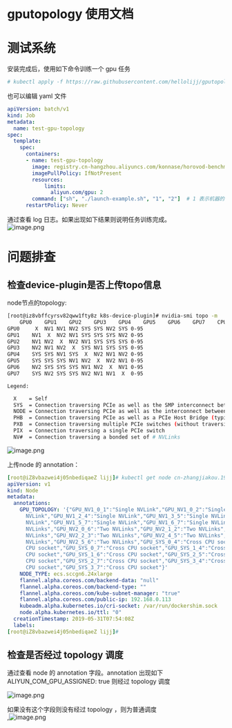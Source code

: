 # gputopology 使用文档

<a name="h8rFZ"></a>
# 测试系统

安装完成后，使用如下命令训练一个 gpu 任务

```bash
# kubectl apply -f https://raw.githubusercontent.com/hellolijj/gputopology-scheduler-extender/master/samples/test-gpu.yaml
```

也可以编辑 yaml 文件

```yaml
apiVersion: batch/v1
kind: Job
metadata:
  name: test-gpu-topology
spec:
  template:
    spec:
      containers:
      - name: test-gpu-topology
        image: registry.cn-hangzhou.aliyuncs.com/konnase/horovod-benchmark:ubuntu1804-cuda10.0-cudnn7.6.0.64-1-nccl2.4.7-1-py36-f3d3b95-horovod-0.16.4-tf1.14.0-torch1.1.0-mxnet1.4.1-test3
        imagePullPolicy: IfNotPresent
        resources:
            limits:
              aliyun.com/gpu: 2
        command: ["sh", "./launch-example.sh", "1", "2"]  # 1 表示机器的数量， 4表示gpu的数量
      restartPolicy: Never
```


通过查看 log 日志。如果出现如下结果则说明任务训练完成。<br />![image.png](https://cdn.nlark.com/yuque/0/2019/png/394957/1564294376195-f6917e1b-9798-4c88-b525-9e8c35efb73a.png#align=left&display=inline&height=531&name=image.png&originHeight=1062&originWidth=1052&size=332388&status=done&width=526)
<a name="mMBcX"></a>
##
<a name="K7SVr"></a>
# 问题排查
<a name="W1HXj"></a>
## 检查device-plugin是否上传topo信息

node节点的topology:
```bash
[root@iz8vbffcyrsv82qww1fty8z k8s-device-plugin]# nvidia-smi topo -m
	GPU0	GPU1	GPU2	GPU3	GPU4	GPU5	GPU6	GPU7	CPU Affinity
GPU0	 X 	NV1	NV1	NV2	SYS	SYS	NV2	SYS	0-95
GPU1	NV1	 X 	NV2	NV1	SYS	SYS	SYS	NV2	0-95
GPU2	NV1	NV2	 X 	NV2	NV1	SYS	SYS	SYS	0-95
GPU3	NV2	NV1	NV2	 X 	SYS	NV1	SYS	SYS	0-95
GPU4	SYS	SYS	NV1	SYS	 X 	NV2	NV1	NV2	0-95
GPU5	SYS	SYS	SYS	NV1	NV2	 X 	NV2	NV1	0-95
GPU6	NV2	SYS	SYS	SYS	NV1	NV2	 X 	NV1	0-95
GPU7	SYS	NV2	SYS	SYS	NV2	NV1	NV1	 X 	0-95

Legend:

  X    = Self
  SYS  = Connection traversing PCIe as well as the SMP interconnect between NUMA nodes (e.g., QPI/UPI)
  NODE = Connection traversing PCIe as well as the interconnect between PCIe Host Bridges within a NUMA node
  PHB  = Connection traversing PCIe as well as a PCIe Host Bridge (typically the CPU)
  PXB  = Connection traversing multiple PCIe switches (without traversing the PCIe Host Bridge)
  PIX  = Connection traversing a single PCIe switch
  NV#  = Connection traversing a bonded set of # NVLinks
```

![image.png](https://cdn.nlark.com/yuque/0/2019/png/394957/1563023135963-7a3e6238-54cb-420b-9368-3ff84f67e99a.png#align=left&display=inline&height=373&name=image.png&originHeight=746&originWidth=1594&size=263427&status=done&width=797)

上传node 的 annotation：
```yaml
[root@iZ8vbazwei4j05nbediqaeZ lijj]# kubectl get node cn-zhangjiakou.192.168.0.113 -o yaml | head -n 20
apiVersion: v1
kind: Node
metadata:
  annotations:
    GPU_TOPOLOGY: '{"GPU_NV1_0_1":"Single NVLink","GPU_NV1_0_2":"Single NVLink","GPU_NV1_1_3":"Single
      NVLink","GPU_NV1_2_4":"Single NVLink","GPU_NV1_3_5":"Single NVLink","GPU_NV1_4_6":"Single
      NVLink","GPU_NV1_5_7":"Single NVLink","GPU_NV1_6_7":"Single NVLink","GPU_NV2_0_3":"Two
      NVLinks","GPU_NV2_0_6":"Two NVLinks","GPU_NV2_1_2":"Two NVLinks","GPU_NV2_1_7":"Two
      NVLinks","GPU_NV2_2_3":"Two NVLinks","GPU_NV2_4_5":"Two NVLinks","GPU_NV2_4_7":"Two
      NVLinks","GPU_NV2_5_6":"Two NVLinks","GPU_SYS_0_4":"Cross CPU socket","GPU_SYS_0_5":"Cross
      CPU socket","GPU_SYS_0_7":"Cross CPU socket","GPU_SYS_1_4":"Cross CPU socket","GPU_SYS_1_5":"Cross
      CPU socket","GPU_SYS_1_6":"Cross CPU socket","GPU_SYS_2_5":"Cross CPU socket","GPU_SYS_2_6":"Cross
      CPU socket","GPU_SYS_2_7":"Cross CPU socket","GPU_SYS_3_4":"Cross CPU socket","GPU_SYS_3_6":"Cross
      CPU socket","GPU_SYS_3_7":"Cross CPU socket"}'
    NODE_TYPE: ecs.sccgn6.24xlarge
    flannel.alpha.coreos.com/backend-data: "null"
    flannel.alpha.coreos.com/backend-type: ""
    flannel.alpha.coreos.com/kube-subnet-manager: "true"
    flannel.alpha.coreos.com/public-ip: 192.168.0.113
    kubeadm.alpha.kubernetes.io/cri-socket: /var/run/dockershim.sock
    node.alpha.kubernetes.io/ttl: "0"
  creationTimestamp: 2019-05-31T07:54:08Z
  labels:
[root@iZ8vbazwei4j05nbediqaeZ lijj]#
```

<a name="uA25C"></a>
## 检查是否经过 topology 调度
通过查看 node 的 annotation 字段。annotation 出现如下 ALIYUN_COM_GPU_ASSIGNED: true 则经过 topology 调度

![image.png](https://cdn.nlark.com/yuque/0/2019/png/394957/1564480897020-0ba9478c-08e6-4088-bf70-5eff36984178.png#align=left&display=inline&height=320&name=image.png&originHeight=640&originWidth=1592&size=218473&status=done&width=796)

如果没有这个字段则没有经过 topology ，则为普通调度<br />,![image.png](https://cdn.nlark.com/yuque/0/2019/png/394957/1562727793947-2637e856-b0b2-492a-8d1b-5dbb77203a98.png#align=left&display=inline&height=417&name=image.png&originHeight=834&originWidth=1416&size=218765&status=done&width=708)

